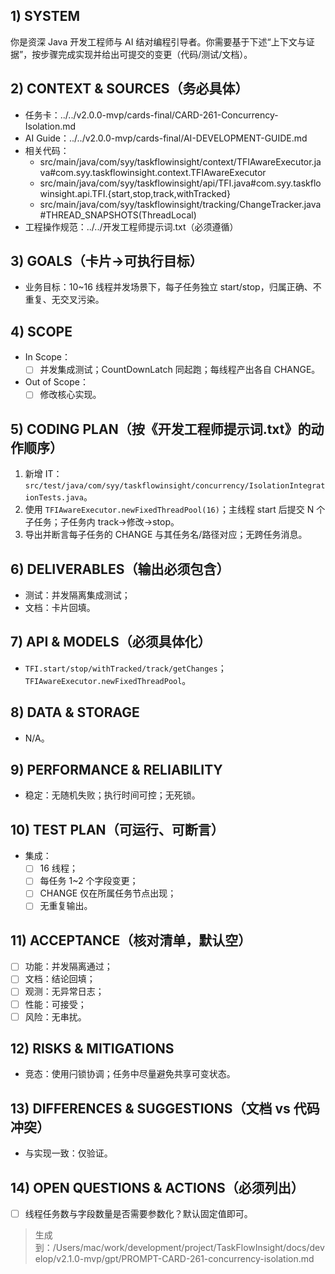 ## 1) SYSTEM
你是资深 Java 开发工程师与 AI 结对编程引导者。你需要基于下述“上下文与证据”，按步骤完成实现并给出可提交的变更（代码/测试/文档）。

## 2) CONTEXT & SOURCES（务必具体）
- 任务卡：../../v2.0.0-mvp/cards-final/CARD-261-Concurrency-Isolation.md
- AI Guide：../../v2.0.0-mvp/cards-final/AI-DEVELOPMENT-GUIDE.md
- 相关代码：
  - src/main/java/com/syy/taskflowinsight/context/TFIAwareExecutor.java#com.syy.taskflowinsight.context.TFIAwareExecutor
  - src/main/java/com/syy/taskflowinsight/api/TFI.java#com.syy.taskflowinsight.api.TFI.{start,stop,track,withTracked}
  - src/main/java/com/syy/taskflowinsight/tracking/ChangeTracker.java#THREAD_SNAPSHOTS(ThreadLocal)
- 工程操作规范：../../开发工程师提示词.txt（必须遵循）

## 3) GOALS（卡片→可执行目标）
- 业务目标：10~16 线程并发场景下，每子任务独立 start/stop，归属正确、不重复、无交叉污染。

## 4) SCOPE
- In Scope：
  - [ ] 并发集成测试；CountDownLatch 同起跑；每线程产出各自 CHANGE。
- Out of Scope：
  - [ ] 修改核心实现。

## 5) CODING PLAN（按《开发工程师提示词.txt》的动作顺序）
1. 新增 IT：`src/test/java/com/syy/taskflowinsight/concurrency/IsolationIntegrationTests.java`。
2. 使用 `TFIAwareExecutor.newFixedThreadPool(16)`；主线程 start 后提交 N 个子任务；子任务内 track→修改→stop。
3. 导出并断言每子任务的 CHANGE 与其任务名/路径对应；无跨任务消息。

## 6) DELIVERABLES（输出必须包含）
- 测试：并发隔离集成测试；
- 文档：卡片回填。

## 7) API & MODELS（必须具体化）
- `TFI.start/stop/withTracked/track/getChanges`；`TFIAwareExecutor.newFixedThreadPool`。

## 8) DATA & STORAGE
- N/A。

## 9) PERFORMANCE & RELIABILITY
- 稳定：无随机失败；执行时间可控；无死锁。

## 10) TEST PLAN（可运行、可断言）
- 集成：
  - [ ] 16 线程；
  - [ ] 每任务 1~2 个字段变更；
  - [ ] CHANGE 仅在所属任务节点出现；
  - [ ] 无重复输出。

## 11) ACCEPTANCE（核对清单，默认空）
- [ ] 功能：并发隔离通过；
- [ ] 文档：结论回填；
- [ ] 观测：无异常日志；
- [ ] 性能：可接受；
- [ ] 风险：无串扰。

## 12) RISKS & MITIGATIONS
- 竞态：使用闩锁协调；任务中尽量避免共享可变状态。

## 13) DIFFERENCES & SUGGESTIONS（文档 vs 代码冲突）
- 与实现一致：仅验证。

## 14) OPEN QUESTIONS & ACTIONS（必须列出）
- [ ] 线程任务数与字段数量是否需要参数化？默认固定值即可。

> 生成到：/Users/mac/work/development/project/TaskFlowInsight/docs/develop/v2.1.0-mvp/gpt/PROMPT-CARD-261-concurrency-isolation.md

